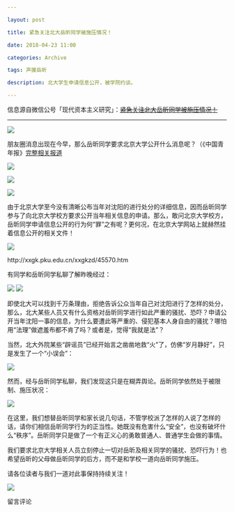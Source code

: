 ```yaml
---

layout: post

title: 紧急关注北大岳昕同学被施压情况！

date: 2018-04-23 11:00

categories: Archive

tags: 声援岳昕

description: 北大学生申请信息公开，被学院约谈。

---
```


信息源自微信公号「现代资本主义研究」：~~[紧急关注北大岳昕同学被施压情况！](https://mp.weixin.qq.com/s/BpcPRk1GpipNBBSMpJAnKw)~~

---

![](https://i.imgur.com/ZuYdvfM.jpg)

朋友圈消息出现在今早，那么岳昕同学要求北京大学公开什么消息呢？（《中国青年报》[完整相关报道](http://news.cyol.com/yuanchuang/2018-04/07/content_17079555.htm)

![](https://i.imgur.com/5fkpFHg.jpg)

![](https://i.imgur.com/EBhWARO.jpg)

![](https://i.imgur.com/P93Uevv.jpg)

由于北京大学至今没有清晰公布当年对沈阳的进行处分的详细信息，因而岳昕同学参与了向北京大学校方要求公开当年相关信息的申请。那么，敢问北京大学校方，岳昕同学申请信息公开的行为何“罪”之有呢？更何况，在北京大学网站上就赫然挂着信息公开的相关文件！

![](https://i.imgur.com/RqlmJjC.jpg)
<figcaption>http://xxgk.pku.edu.cn/xxgkzd/45570.htm</figcaption>

有同学和岳昕同学私聊了解昨晚经过：

![](https://i.imgur.com/P4XaWkv.jpg)
![](https://i.imgur.com/cnXXxea.jpg)


即使北大可以找到千万条理由，拒绝告诉公众当年自己对沈阳进行了怎样的处分，那么，北大某些人员又有什么资格对岳昕同学进行如此严重的骚扰、恐吓？申请公开当年沈阳一事的信息，为什么要遭此等严重的、侵犯基本人身自由的骚扰？哪怕用“法理”做遮羞布都不肯了吗？或者是，觉得“我就是法”？

当然，北大外院某些“辟谣员”已经开始言之凿凿地救“火”了，仿佛“岁月静好”，只是发生了一个“小误会”：

![](https://i.imgur.com/3QCtKLi.jpg)

然而，经与岳昕同学私聊，我们发现这只是在糊弄舆论。岳昕同学依然处于被限制、施压状况：

![](https://i.imgur.com/UdfGOTT.jpg)

在这里，我们想替岳昕同学和家长说几句话，不管学校派了怎样的人说了怎样的话，请你们相信岳昕同学行为的正当性。她既没有危害什么“安全”，也没有破坏什么“秩序”。岳昕同学只是做了一个有正义心的勇敢普通人、普通学生会做的事情。

我们要求北京大学相关人员立刻停止一切对岳昕及相关同学的骚扰、恐吓行为！也希望岳昕的父母做岳昕同学的后方，而不是和学校一道向岳昕同学施压。

请各位读者与我们一道对此事保持持续关注！

![](https://i.imgur.com/vlw5ILY.png)
<figcaption>留言评论</figcaption>
